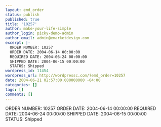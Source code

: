 ```yaml
---
layout: emd_order
status: publish
published: true
title: '10257'
author: make-your-life-simple
author_login: picky-demo-admin
author_email: admin@emarketdesign.com
excerpt: |-
  ORDER NUMBER: 10257
  ORDER DATE: 2004-06-14 00:00:00
  REQUIRED DATE: 2004-06-24 00:00:00
  SHIPPED DATE: 2004-06-15 00:00:00
  STATUS: Shipped
wordpress_id: 11454
wordpress_url: http://wordpressc.com/?emd_order=10257
date: 2004-06-21 02:57:00.000000000 -04:00
categories: []
tags: []
comments: []
---
```

ORDER NUMBER: 10257
ORDER DATE: 2004-06-14 00:00:00
REQUIRED DATE: 2004-06-24 00:00:00
SHIPPED DATE: 2004-06-15 00:00:00
STATUS: Shipped
